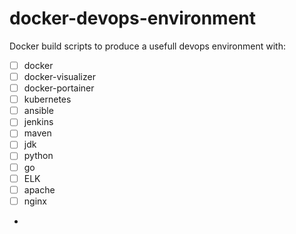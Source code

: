 # docker-devops-environment

Docker build scripts to produce a usefull devops environment with:
- [ ] docker
- [ ] docker-visualizer
- [ ] docker-portainer
- [ ] kubernetes
- [ ] ansible
- [ ] jenkins
- [ ] maven
- [ ] jdk
- [ ] python
- [ ] go
- [ ] ELK
- [ ] apache
- [ ] nginx

-
